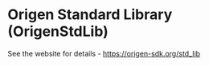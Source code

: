 # Origen Standard Library (OrigenStdLib)

See the website for details - https://origen-sdk.org/std_lib
